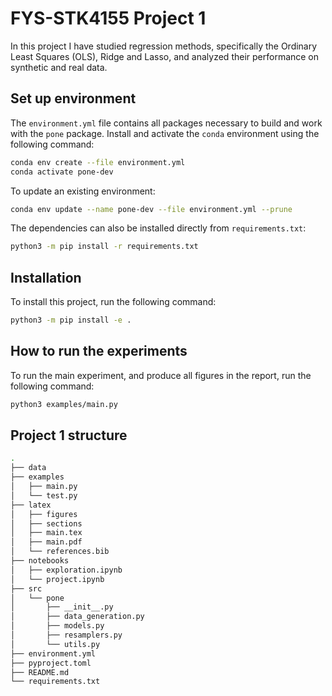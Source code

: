 # FYS-STK4155 Project 1

In this project I have studied regression methods, specifically the Ordinary Least Squares (OLS), Ridge and Lasso, and analyzed their performance on synthetic and real data.


## Set up environment
The `environment.yml` file contains all packages necessary to build and work with the `pone` package. Install and activate the `conda` environment using the following command:
```sh
conda env create --file environment.yml
conda activate pone-dev
```

To update an existing environment:
```sh
conda env update --name pone-dev --file environment.yml --prune
```

The dependencies can also be installed directly from `requirements.txt`:
```sh
python3 -m pip install -r requirements.txt
```


## Installation
To install this project, run the following command:
```sh
python3 -m pip install -e .
```


## How to run the experiments
To run the main experiment, and produce all figures in the report, run the following command:
```sh
python3 examples/main.py
```


## Project 1 structure
```sh
.
├── data
├── examples
│   ├── main.py 
│   └── test.py
├── latex
│   ├── figures
│   ├── sections
│   ├── main.tex
│   ├── main.pdf
│   └── references.bib
├── notebooks
│   ├── exploration.ipynb
│   └── project.ipynb
├── src
│   └── pone
│       ├── __init__.py
│       ├── data_generation.py
│       ├── models.py
│       ├── resamplers.py
│       └── utils.py
├── environment.yml  
├── pyproject.toml
├── README.md
└── requirements.txt
```

